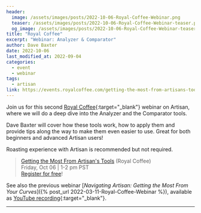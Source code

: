 ```yaml
---
header:
  image: /assets/images/posts/2022-10-06-Royal-Coffee-Webinar.png
  teaser: /assets/images/posts/2022-10-06-Royal-Coffee-Webinar-teaser.png
  og_image: /assets/images/posts/2022-10-06-Royal-Coffee-Webinar-teaser.png
title: "Royal Coffee"
excerpt: "Webinar: Analyzer & Comparator"
author: Dave Baxter
date: 2022-10-06
last_modified_at: 2022-09-04
categories:
  - event
  - webinar
tags: 
  - artisan
link: https://events.royalcoffee.com/getting-the-most-from-artisans-tools
---
```


Join us for this second [Royal Coffee](https://events.royalcoffee.com/){:target="_blank"} webinar on Artisan, where we will do a deep dive into the Analyzer and the Comparator tools.  

Dave Baxter will cover how these tools work, how to apply them and provide tips along the way to make them even easier to use. Great for both beginners and advanced Artisan users!


Roasting experience with Artisan is recommended but not required.


> <a href="https://events.royalcoffee.com/getting-the-most-from-artisans-tools" target="_blank">Getting the Most From Artisan's Tools</a> (Royal Coffee)   
> Friday, Oct 06 \| 1-2 pm PST   
<a href="https://events.royalcoffee.com/getting-the-most-from-artisans-tools">Register for free</a>!

See also the previous webinar [_Navigating Artisan: Getting the Most From Your Curves_]({% post_url 2022-03-11-Royal-Coffee-Webinar %}), available as [YouTube recording](https://www.youtube.com/watch?v=tJKRJrEPeEQ){:target="_blank"}.

---